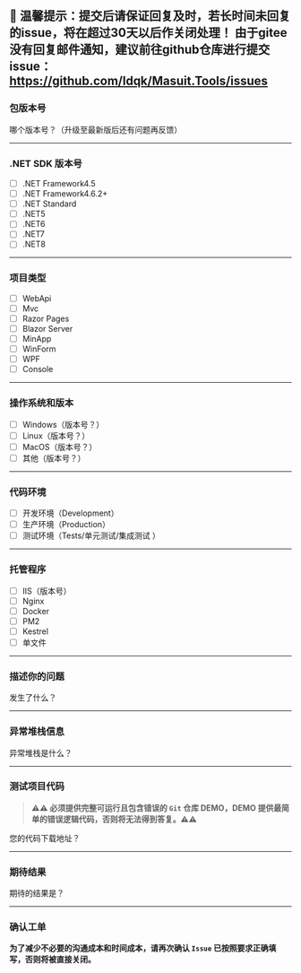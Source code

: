 ## 💢 温馨提示：提交后请保证回复及时，若长时间未回复的issue，将在超过30天以后作关闭处理！ 由于gitee没有回复邮件通知，建议前往github仓库进行提交issue：https://github.com/ldqk/Masuit.Tools/issues

### 包版本号

哪个版本号？（升级至最新版后还有问题再反馈）

---

### .NET SDK 版本号

- [ ] .NET Framework4.5
- [ ] .NET Framework4.6.2+
- [ ] .NET Standard
- [ ] .NET5
- [ ] .NET6
- [ ] .NET7
- [ ] .NET8

---

### 项目类型

- [ ] WebApi
- [ ] Mvc
- [ ] Razor Pages
- [ ] Blazor Server
- [ ] MinApp
- [ ] WinForm
- [ ] WPF
- [ ] Console

---

### 操作系统和版本

- [ ] Windows（版本号？）
- [ ] Linux（版本号？）
- [ ] MacOS（版本号？）
- [ ] 其他（版本号？）

---

### 代码环境

- [ ] 开发环境（Development）
- [ ] 生产环境（Production）
- [ ] 测试环境（Tests/单元测试/集成测试 ）

---

### 托管程序

- [ ] IIS（版本号）
- [ ] Nginx
- [ ] Docker
- [ ] PM2
- [ ] Kestrel
- [ ] 单文件

---

### 描述你的问题

发生了什么？

---

### 异常堆栈信息

异常堆栈是什么？

---

### 测试项目代码

> **⚠⚠ 必须提供完整可运行且包含错误的 `Git` 仓库 DEMO，DEMO 提供最简单的错误逻辑代码，否则将无法得到答复。⚠⚠**

您的代码下载地址？

---

### 期待结果

期待的结果是？

---

### 确认工单

**为了减少不必要的沟通成本和时间成本，请再次确认 `Issue` 已按照要求正确填写，否则将被直接关闭。**
